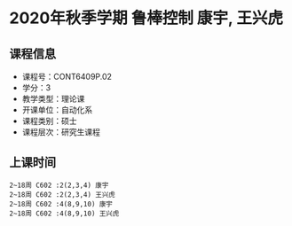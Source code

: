 # 2020年秋季学期 鲁棒控制 康宇, 王兴虎






## 课程信息

- 课程号：CONT6409P.02
- 学分：3
- 教学类型：理论课
- 开课单位：自动化系
- 课程类别：硕士
- 课程层次：研究生课程

## 上课时间

```
2~18周 C602 :2(2,3,4) 康宇
2~18周 C602 :2(2,3,4) 王兴虎
2~18周 C602 :4(8,9,10) 康宇
2~18周 C602 :4(8,9,10) 王兴虎
```

